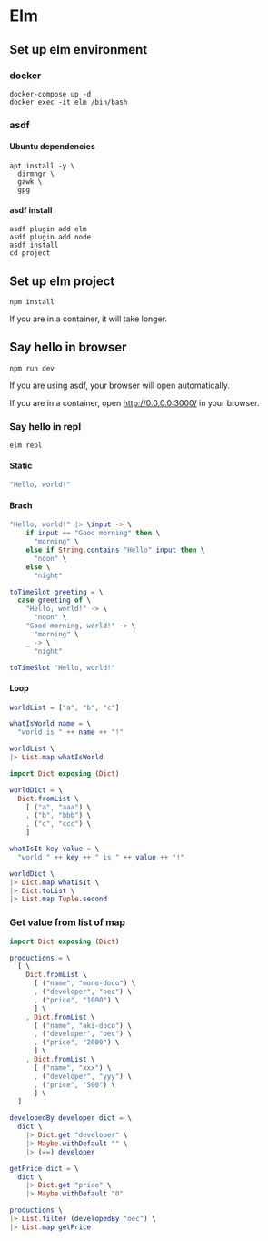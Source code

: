 # Elm

## Set up elm environment

### docker

```shell
docker-compose up -d
docker exec -it elm /bin/bash
```

### asdf

#### Ubuntu dependencies

```shell
apt install -y \
  dirmngr \
  gawk \
  gpg
```

#### asdf install

```shell
asdf plugin add elm
asdf plugin add node
asdf install
cd project
```

## Set up elm project

```shell
npm install
```

If you are in a container, it will take longer.

## Say hello in browser

```shell
npm run dev
```

If you are using asdf, your browser will open automatically.

If you are in a container, open <http://0.0.0.0:3000/> in your browser.

### Say hello in repl

```shell
elm repl
```

#### Static

```elm
"Hello, world!"
```

#### Brach

```elm
"Hello, world!" |> \input -> \
    if input == "Good morning" then \
      "morning" \
    else if String.contains "Hello" input then \
      "noon" \
    else \
      "night"
```

```elm
toTimeSlot greeting = \
  case greeting of \
    "Hello, world!" -> \
      "noon" \
    "Good morning, world!" -> \
      "morning" \
    _ -> \
      "night"

toTimeSlot "Hello, world!"
```

#### Loop

```elm
worldList = ["a", "b", "c"]

whatIsWorld name = \
  "world is " ++ name ++ "!"

worldList \
|> List.map whatIsWorld
```

```elm
import Dict exposing (Dict)

worldDict = \
  Dict.fromList \
    [ ("a", "aaa") \
    , ("b", "bbb") \
    , ("c", "ccc") \
    ]

whatIsIt key value = \
  "world " ++ key ++ " is " ++ value ++ "!"

worldDict \
|> Dict.map whatIsIt \
|> Dict.toList \
|> List.map Tuple.second
```

### Get value from list of map

```elm
import Dict exposing (Dict)

productions = \
  [ \
    Dict.fromList \
      [ ("name", "mono-doco") \
      , ("developer", "oec") \
      , ("price", "1000") \
      ] \
    , Dict.fromList \
      [ ("name", "aki-doco") \
      , ("developer", "oec") \
      , ("price", "2000") \
      ] \
    , Dict.fromList \
      [ ("name", "xxx") \
      , ("developer", "yyy") \
      , ("price", "500") \
      ] \
  ]

developedBy developer dict = \
  dict \
    |> Dict.get "developer" \
    |> Maybe.withDefault "" \
    |> (==) developer

getPrice dict = \
  dict \
    |> Dict.get "price" \
    |> Maybe.withDefault "0"

productions \
|> List.filter (developedBy "oec") \
|> List.map getPrice
```
